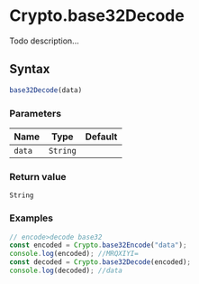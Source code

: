 # Crypto.base32Decode
Todo description...

## Syntax
```js
base32Decode(data)
```

### Parameters
Name | Type | Default
--- | --- | ---
`data` | `String` | 

### Return value
`String`

### Examples
```js
// encode>decode base32const encoded = Crypto.base32Encode("data");console.log(encoded); //MRQXIYI=const decoded = Crypto.base32Decode(encoded);console.log(decoded); //data
```


